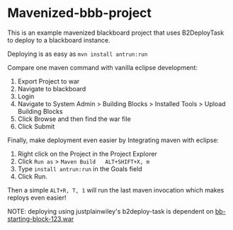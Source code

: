 # Mavenized-bbb-project

This is an example mavenized blackboard project that uses B2DeployTask to deploy to a blackboard instance.

Deploying is as easy as `mvn install antrun:run`

Compare one maven command with vanilla eclipse development:
 1. Export Project to war
 2. Navigate to blackboard
 3. Login
 4. Navigate to System Admin >  Building Blocks > Installed Tools > Upload Building Blocks
 5. Click Browse and then find the war file
 6. Click Submit

Finally, make deployment even easier by Integrating maven with eclipse:
 1. Right click on the Project in the Project Explorer 
 2. Click `Run as` > `Maven Build	ALT+SHIFT+X, m`
 3. Type `install antrun:run` in the Goals field
 4. Click Run.

Then a simple `ALT+R, T, 1` will run the last maven invocation which makes reploys even easier!

NOTE: deploying using justplainwiley's b2deploy-task is dependent on [bb-starting-block-123.war](https://behind.blackboard.com/s/developer/dlc/download.aspx?d=1335)

 


